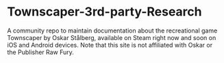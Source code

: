 # Townscaper-3rd-party-Research
A community repo to maintain documentation about the recreational game Townscaper by Oskar Stålberg, available on Steam right now and soon on iOS and Android devices. Note that this site is not affiliated with Oskar or the Publisher Raw Fury.
